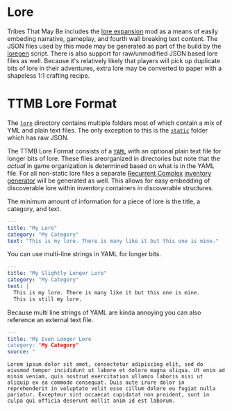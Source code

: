 # Lore

Tribes That May Be includes the [lore expansion](https://www.curseforge.com/minecraft/mc-mods/lore-expansion) mod as a means of easily embeding narrative, gameplay, and fourth wall breaking text content. The JSON files used by this mode may be generated as part of the build by the [loregen](https://github.com/tribesthatmaybe/modpack/blob/mainline/scripts/loregen.py) script. There is also support for raw/unmodified JSON based lore files as well. Because it's relatively likely that players will pick up duplicate bits of lore in their adventures, extra lore may be converted to paper with a shapeless 1:1 crafting recipe.

# TTMB Lore Format

The [`lore`](https://github.com/tribesthatmaybe/modpack/tree/mainline/lore) directory contains multiple folders most of which contain a mix of YML and plain text files. The only exception to this is the [`static`](https://github.com/tribesthatmaybe/modpack/tree/mainline/lore/static) folder which has raw JSON.

The TTMB Lore Format consists of a [`YAML`](https://yaml.org/) with an optional plain text file for longer bits of lore. These files areorganized in directories but note that the _actual_ in game organization is determined based on what is in the YAML file. For all non-static lore files a separate [Recurrent Complex](https://www.curseforge.com/minecraft/mc-mods/recurrent-complex) [inventory generator](https://minecraft-recurrent-complex.fandom.com/wiki/Inventory_Generator) will be generated as well. This allows for easy embedding of discoverable lore within inventory containers in discoverable structures.

The minimum amount of information for a piece of lore is the title, a category, and text.

```yaml
---
title: "My Lore"
category: "My Category"
text: "This is my lore. There is many like it but this one is mine."
```

You can use multi-line strings in YAML for longer bits.

```yaml
---
title: "My Slightly Longer Lore"
category: "My Category"
text: |
  This is my lore. There is many like it but this one is mine.
  This is still my lore.
```

Because multi line strings of YAML are kinda annoying you can also reference an external text file.

```yaml
---
title: "My Even Longer Lore
category: "My Category"
source: "
```

```text
Lorem ipsum dolor sit amet, consectetur adipiscing elit, sed do eiusmod tempor incididunt ut labore et dolore magna aliqua. Ut enim ad minim veniam, quis nostrud exercitation ullamco laboris nisi ut aliquip ex ea commodo consequat. Duis aute irure dolor in reprehenderit in voluptate velit esse cillum dolore eu fugiat nulla pariatur. Excepteur sint occaecat cupidatat non proident, sunt in culpa qui officia deserunt mollit anim id est laborum.
```
